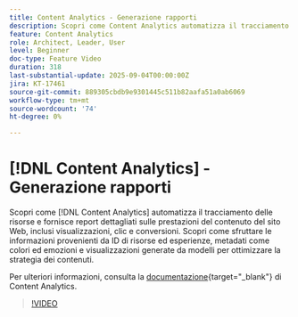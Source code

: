 ```yaml
---
title: Content Analytics - Generazione rapporti
description: Scopri come Content Analytics automatizza il tracciamento delle risorse e fornisce rapporti dettagliati sulle prestazioni dei contenuti del sito web, inclusi visualizzazioni, clic e conversioni.
feature: Content Analytics
role: Architect, Leader, User
level: Beginner
doc-type: Feature Video
duration: 318
last-substantial-update: 2025-09-04T00:00:00Z
jira: KT-17461
source-git-commit: 889305cbdb9e9301445c511b82aafa51a0ab6069
workflow-type: tm+mt
source-wordcount: '74'
ht-degree: 0%

---
```


# [!DNL Content Analytics] - Generazione rapporti

Scopri come [!DNL Content Analytics] automatizza il tracciamento delle risorse e fornisce report dettagliati sulle prestazioni del contenuto del sito Web, inclusi visualizzazioni, clic e conversioni. Scopri come sfruttare le informazioni provenienti da ID di risorse ed esperienze, metadati come colori ed emozioni e visualizzazioni generate da modelli per ottimizzare la strategia dei contenuti.

Per ulteriori informazioni, consulta la [documentazione](https://experienceleague.adobe.com/it/docs/analytics-platform/using/content-analytics/report/report){target="_blank"} di Content Analytics.

>[!VIDEO](https://video.tv.adobe.com/v/3473037/?learn=on&enablevpops)
